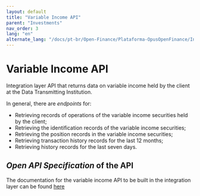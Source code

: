 ```yaml
---
layout: default
title: "Variable Income API"
parent: "Investments"
nav_order: 3
lang: "en"
alternate_lang: "/docs/pt-br/Open-Finance/Plataforma-OpusOpenFinance/Integração/dados-investimentos/dados-renda-variavel/"
---
```


# Variable Income API

Integration layer API that returns data on variable income held by the client at the Data Transmitting Institution.

In general, there are *endpoints* for:

- Retrieving records of operations of the variable income securities held by the client;
- Retrieving the identification records of the variable income securities;
- Retrieving the position records in the variable income securities;
- Retrieving transaction history records for the last 12 months;
- Retrieving history records for the last seven days.

## *Open API Specification* of the API

The documentation for the variable income API to be built in the integration layer can be found [here][API-Variable-Income]

[API-Variable-Income]: ../../../../../swagger-ui/index.html?api=data-variable-incomes
